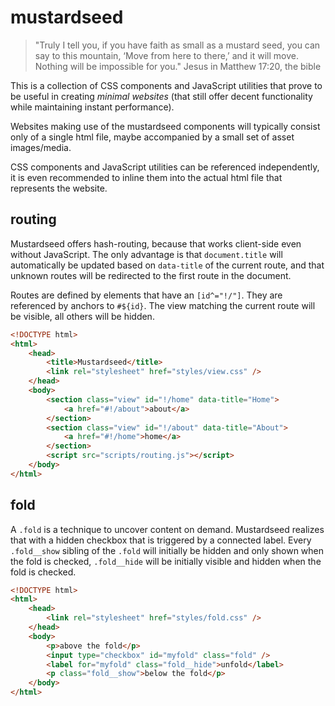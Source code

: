 # mustardseed

> "Truly I tell you, if you have faith as small as a mustard seed, you can say
> to this mountain, ‘Move from here to there,’ and it will move. Nothing will
> be impossible for you."
> Jesus in Matthew 17:20, the bible

This is a collection of CSS components and JavaScript utilities that prove to be
useful in creating _minimal websites_ (that still offer decent functionality
while maintaining instant performance).

Websites making use of the mustardseed components will typically consist only
of a single html file, maybe accompanied by a small set of asset images/media.

CSS components and JavaScript utilities can be referenced independently, it is
even recommended to inline them into the actual html file that represents the
website.

## routing

Mustardseed offers hash-routing, because that works client-side even without
JavaScript. The only advantage is that `document.title` will automatically be
updated based on `data-title` of the current route, and that unknown routes will
be redirected to the first route in the document.

Routes are defined by elements that have an `[id^="!/"]`. They are referenced by
anchors to `#${id}`. The view matching the current route will be visible, all
others will be hidden.

```html
<!DOCTYPE html>
<html>
	<head>
		<title>Mustardseed</title>
		<link rel="stylesheet" href="styles/view.css" />
	</head>
	<body>
		<section class="view" id="!/home" data-title="Home">
			<a href="#!/about">about</a>
		</section>
		<section class="view" id="!/about" data-title="About">
			<a href="#!/home">home</a>
		</section>
		<script src="scripts/routing.js"></script>
	</body>
</html>
```

## fold

A `.fold` is a technique to uncover content on demand. Mustardseed realizes that
with a hidden checkbox that is triggered by a connected label. Every
`.fold__show` sibling of the `.fold` will initially be hidden and only shown
when the fold is checked, `.fold__hide` will be initially visible and hidden
when the fold is checked.

```html
<!DOCTYPE html>
<html>
	<head>
		<link rel="stylesheet" href="styles/fold.css" />
	</head>
	<body>
		<p>above the fold</p>
		<input type="checkbox" id="myfold" class="fold" />
		<label for="myfold" class="fold__hide">unfold</label>
		<p class="fold__show">below the fold</p>
	</body>
</html>
```
